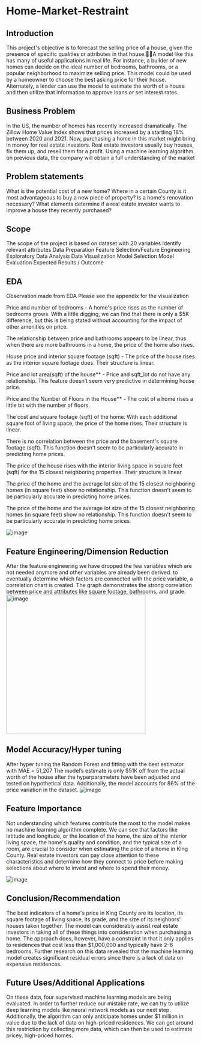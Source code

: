 # Home-Market-Restraint
## Introduction
This project's objective is to forecast the selling price of a house, given the presence of specific qualities or attributes in that house.A model like this has many of useful applications in real life. For instance, a builder of new homes can decide on the ideal number of bedrooms, bathrooms, or a popular neighborhood to maximize selling price. This model could be used by a homeowner to choose the best asking price for their house. Alternately, a lender can use the model to estimate the worth of a house and then utilize that information to approve loans or set interest rates.
## Business Problem 
In the US, the number of homes has recently increased dramatically. The Zillow Home Value Index shows that prices increased by a startling 18% between 2020 and 2021. Now, purchasing a home in this market might bring in money for real estate investors. Real estate investors usually buy houses, fix them up, and resell them for a profit. Using a machine learning algorithm on previous data, the company will obtain a full understanding of the market 
## Problem statements
What is the potential cost of a new home?
Where in a certain County is it most advantageous to buy a new piece of property?
Is a home's renovation necessary?
What elements determine if a real estate investor wants to improve a house they recently purchased?
## Scope
The scope of the project is based on dataset with 20 variables
Identify relevant attributes
Data Preparation
Feature Selection/Feature Engineering
Exploratory Data Analysis
Data Visualization
Model Selection
Model Evaluation
Expected Results / Outcome
## EDA
Observation made from EDA Please see the appendix for the visualization

Price and number of bedrooms - A home's price rises as the number of bedrooms grows. With a little digging, we can find that there is only a $5K difference, but this is being stated without accounting for the impact of other amenities on price.
 
The relationship between price and bathrooms appears to be linear, thus when there are more bathrooms in a home, the price of the home also rises.

House price and interior square footage (sqft) - The price of the house rises as the interior square footage does. Their structure is linear.

Price and lot area(sqft) of the house** - Price and sqft_lot do not have any relationship. This feature doesn’t seem very predictive in determining house price.

Price and the Number of Floors in the House** - The cost of a home rises a little bit with the number of floors.

The cost and square footage (sqft) of the home. With each additional square foot of living space, the price of the home rises. Their structure is linear.

There is no correlation between the price and the basement's square footage (sqft). This function doesn't seem to be particularly accurate in predicting home prices.

The price of the house rises with the interior living space in square feet (sqft) for the 15 closest neighboring properties. Their structure is linear.

The price of the home and the average lot size of the 15 closest neighboring homes (in square feet) show no relationship. This function doesn't seem to be particularly accurate in predicting home prices.

The price of the home and the average lot size of the 15 closest neighboring homes (in square feet) show no relationship. This function doesn't seem to be particularly accurate in predicting home prices.

![image](https://user-images.githubusercontent.com/70611285/180699870-676573a9-e021-4f50-81cd-40d1dc97b6ef.png)

## Feature Engineering/Dimension Reduction
After the feature engineering we  have dropped the few variables which are not needed anymore and other variables are already been derived. to eventually determine which factors are connected with the price variable, a correlation chart is created. The graph demonstrates the strong correlation between price and attributes like square footage, bathrooms, and grade.
<img width="371" alt="image" src="https://user-images.githubusercontent.com/70611285/180699984-3031e625-2cbe-47f2-ad51-d0094c5942e3.png">
## Model Accuracy/Hyper tuning
After hyper tuning the Random Forest and fitting with the best estimator with MAE = 51,207
The model’s estimate is only $51K off from the actual worth of the house after the hyperparameters have been adjusted and tested on hypothetical data. Additionally, the model accounts for 86% of the price variation in the dataset.
![image](https://user-images.githubusercontent.com/70611285/180700051-2e81da0b-a93b-4160-aedf-2b5016f8bff8.png)
## Feature Importance
Not understanding which features contribute the most to the model makes no machine learning algorithm complete. We can see that factors like latitude and longitude, or the location of the home, the size of the interior living space, the home's quality and condition, and the typical size of a room, are crucial to consider when estimating the price of a home in King County. Real estate investors can pay close attention to these characteristics and determine how they connect to price before making selections about where to invest and where to spend their money.

![image](https://user-images.githubusercontent.com/70611285/180700099-8e1f5b4d-f3c5-4908-b3bd-1670aec0f3c1.png)

## Conclusion/Recommendation 
The best indicators of a home's price in King County are its location, its square footage of living space, its grade, and the size of its neighbors' houses taken together. The model can considerably assist real estate investors in taking all of these things into consideration when purchasing a home. The approach does, however, have a constraint in that it only applies to residences that cost less than $1,000,000 and typically have 2–6 bedrooms. Further research on this data revealed that the machine learning model creates significant residual errors since there is a lack of data on expensive residences.

## Future Uses/Additional Applications
On these data, four supervised machine learning models are being evaluated. In order to further reduce our mistake rate, we can try to utilize deep learning models like neural network models as our next step. Additionally, the algorithm can only anticipate homes under $1 million in value due to the lack of data on high-priced residences. We can get around this restriction by collecting more data, which can then be used to estimate pricey, high-priced homes.


